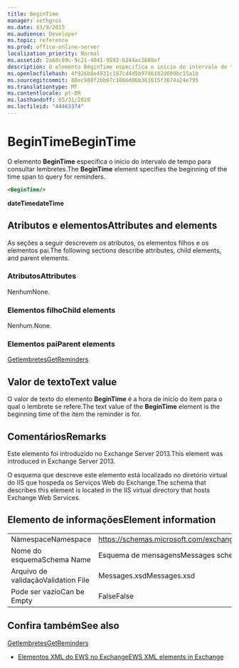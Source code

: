 ```yaml
---
title: BeginTime
manager: sethgros
ms.date: 03/9/2015
ms.audience: Developer
ms.topic: reference
ms.prod: office-online-server
localization_priority: Normal
ms.assetid: 2a60c89c-9c21-4041-9593-b244ac1608ef
description: O elemento BeginTime especifica o início do intervalo de tempo para consultar lembretes.
ms.openlocfilehash: 4f926b8e4931c187cd4d5b97d6182d609bc15a1b
ms.sourcegitcommit: 88ec988f2bb67c1866d06b361615f3674a24e795
ms.translationtype: MT
ms.contentlocale: pt-BR
ms.lasthandoff: 05/31/2020
ms.locfileid: "44463374"
---
```

# <a name="begintime"></a><span data-ttu-id="199bf-103">BeginTime</span><span class="sxs-lookup"><span data-stu-id="199bf-103">BeginTime</span></span>

<span data-ttu-id="199bf-104">O elemento **BeginTime** especifica o início do intervalo de tempo para consultar lembretes.</span><span class="sxs-lookup"><span data-stu-id="199bf-104">The **BeginTime** element specifies the beginning of the time span to query for reminders.</span></span> 
  
```XML
<BeginTime/>
```

 <span data-ttu-id="199bf-105">**dateTime**</span><span class="sxs-lookup"><span data-stu-id="199bf-105">**dateTime**</span></span>
## <a name="attributes-and-elements"></a><span data-ttu-id="199bf-106">Atributos e elementos</span><span class="sxs-lookup"><span data-stu-id="199bf-106">Attributes and elements</span></span>

<span data-ttu-id="199bf-107">As seções a seguir descrevem os atributos, os elementos filhos e os elementos pai.</span><span class="sxs-lookup"><span data-stu-id="199bf-107">The following sections describe attributes, child elements, and parent elements.</span></span>
  
### <a name="attributes"></a><span data-ttu-id="199bf-108">Atributos</span><span class="sxs-lookup"><span data-stu-id="199bf-108">Attributes</span></span>

<span data-ttu-id="199bf-109">Nenhum</span><span class="sxs-lookup"><span data-stu-id="199bf-109">None.</span></span>
  
### <a name="child-elements"></a><span data-ttu-id="199bf-110">Elementos filho</span><span class="sxs-lookup"><span data-stu-id="199bf-110">Child elements</span></span>

<span data-ttu-id="199bf-111">Nenhum.</span><span class="sxs-lookup"><span data-stu-id="199bf-111">None.</span></span>
  
### <a name="parent-elements"></a><span data-ttu-id="199bf-112">Elementos pai</span><span class="sxs-lookup"><span data-stu-id="199bf-112">Parent elements</span></span>

[<span data-ttu-id="199bf-113">Getlembretes</span><span class="sxs-lookup"><span data-stu-id="199bf-113">GetReminders</span></span>](getreminders.md)
  
## <a name="text-value"></a><span data-ttu-id="199bf-114">Valor de texto</span><span class="sxs-lookup"><span data-stu-id="199bf-114">Text value</span></span>

<span data-ttu-id="199bf-115">O valor de texto do elemento **BeginTime** é a hora de início do item para o qual o lembrete se refere.</span><span class="sxs-lookup"><span data-stu-id="199bf-115">The text value of the **BeginTime** element is the beginning time of the item the reminder is for.</span></span> 
  
## <a name="remarks"></a><span data-ttu-id="199bf-116">Comentários</span><span class="sxs-lookup"><span data-stu-id="199bf-116">Remarks</span></span>

<span data-ttu-id="199bf-117">Este elemento foi introduzido no Exchange Server 2013.</span><span class="sxs-lookup"><span data-stu-id="199bf-117">This element was introduced in Exchange Server 2013.</span></span>
  
<span data-ttu-id="199bf-118">O esquema que descreve este elemento está localizado no diretório virtual do IIS que hospeda os Serviços Web do Exchange.</span><span class="sxs-lookup"><span data-stu-id="199bf-118">The schema that describes this element is located in the IIS virtual directory that hosts Exchange Web Services.</span></span>
  
## <a name="element-information"></a><span data-ttu-id="199bf-119">Elemento de informações</span><span class="sxs-lookup"><span data-stu-id="199bf-119">Element information</span></span>

|||
|:-----|:-----|
|<span data-ttu-id="199bf-120">Namespace</span><span class="sxs-lookup"><span data-stu-id="199bf-120">Namespace</span></span>  <br/> |https://schemas.microsoft.com/exchange/services/2006/messages  <br/> |
|<span data-ttu-id="199bf-121">Nome do esquema</span><span class="sxs-lookup"><span data-stu-id="199bf-121">Schema Name</span></span>  <br/> |<span data-ttu-id="199bf-122">Esquema de mensagens</span><span class="sxs-lookup"><span data-stu-id="199bf-122">Messages schema</span></span>  <br/> |
|<span data-ttu-id="199bf-123">Arquivo de validação</span><span class="sxs-lookup"><span data-stu-id="199bf-123">Validation File</span></span>  <br/> |<span data-ttu-id="199bf-124">Messages.xsd</span><span class="sxs-lookup"><span data-stu-id="199bf-124">Messages.xsd</span></span>  <br/> |
|<span data-ttu-id="199bf-125">Pode ser vazio</span><span class="sxs-lookup"><span data-stu-id="199bf-125">Can be Empty</span></span>  <br/> |<span data-ttu-id="199bf-126">False</span><span class="sxs-lookup"><span data-stu-id="199bf-126">False</span></span>  <br/> |
   
## <a name="see-also"></a><span data-ttu-id="199bf-127">Confira também</span><span class="sxs-lookup"><span data-stu-id="199bf-127">See also</span></span>



[<span data-ttu-id="199bf-128">Getlembretes</span><span class="sxs-lookup"><span data-stu-id="199bf-128">GetReminders</span></span>](getreminders.md)


- [<span data-ttu-id="199bf-129">Elementos XML do EWS no Exchange</span><span class="sxs-lookup"><span data-stu-id="199bf-129">EWS XML elements in Exchange</span></span>](ews-xml-elements-in-exchange.md)

